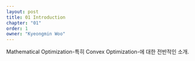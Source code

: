 ```yaml
---
layout: post
title: 01 Introduction
chapter: "01"
order: 1
owner: "Kyeongmin Woo"
---
```


Mathematical Optimization-특히 Convex Optimization-에 대한 전반적인 소개.